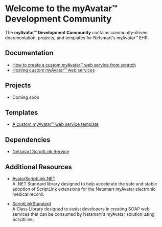 # Welcome to the myAvatar™ Development Community

The **myAvatar™ Development Community** contains community-driven documentation, projects, and templates for Netsmart's myAvatar™ EHR.

## Documentation

* [How to create a custom myAvatar™ web service from scratch](https://github.com/myAvatar-Development-Community/document-creating-a-custom-web-service)
* [Hosting custom myAvatar™ web services](https://github.com/myAvatar-Development-Community/document-hosting-custom-web-services)

## Projects
* Coming soon

## Templates

* [A custom myAvatar™ web service template ](https://github.com/myAvatar-Development-Community/template-custom-myavatar-web-service)
  
## Dependencies

* [Netsmart ScriptLink Service](https://github.com/myAvatar-Development-Community/dependency-netsmart-scriptlink-service)

## Additional Resources

* [AvatarScriptLink.NET](https://rarelysimple.github.io/RarelySimple.AvatarScriptLink/)<br>
A .NET Standard library designed to help accelerate the safe and stable adoption of ScriptLink extensions for the Netsmart myAvatar electronic medical record.

* [ScriptLinkStandard](https://github.com/rcskids/ScriptLinkStandard)<br>
A Class Library designed to assist developers in creating SOAP web services that can be consumed by Netsmart's myAvatar solution using ScriptLink.